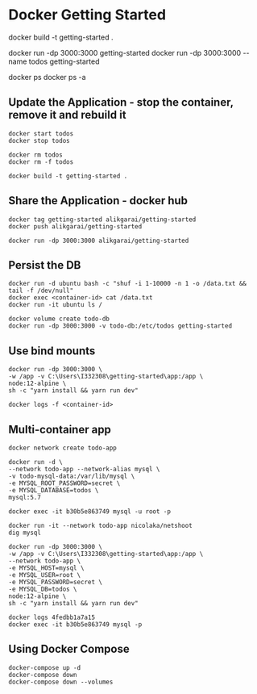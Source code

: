 # Docker Getting Started

docker build -t getting-started .

docker run -dp 3000:3000 getting-started
docker run -dp 3000:3000 --name todos getting-started

docker ps
docker ps -a

## Update the Application - stop the container, remove it and rebuild it

    docker start todos
    docker stop todos

    docker rm todos
    docker rm -f todos

    docker build -t getting-started .

## Share the Application - docker hub

    docker tag getting-started alikgarai/getting-started
    docker push alikgarai/getting-started

    docker run -dp 3000:3000 alikgarai/getting-started

## Persist the DB

    docker run -d ubuntu bash -c "shuf -i 1-10000 -n 1 -o /data.txt && tail -f /dev/null"
    docker exec <container-id> cat /data.txt
    docker run -it ubuntu ls /

    docker volume create todo-db
    docker run -dp 3000:3000 -v todo-db:/etc/todos getting-started

## Use bind mounts

    docker run -dp 3000:3000 \
    -w /app -v C:\Users\I332308\getting-started\app:/app \
    node:12-alpine \
    sh -c "yarn install && yarn run dev"

    docker logs -f <container-id>

## Multi-container app

    docker network create todo-app

    docker run -d \
    --network todo-app --network-alias mysql \
    -v todo-mysql-data:/var/lib/mysql \
    -e MYSQL_ROOT_PASSWORD=secret \
    -e MYSQL_DATABASE=todos \
    mysql:5.7

    docker exec -it b30b5e863749 mysql -u root -p

    docker run -it --network todo-app nicolaka/netshoot
    dig mysql

    docker run -dp 3000:3000 \
    -w /app -v C:\Users\I332308\getting-started\app:/app \
    --network todo-app \
    -e MYSQL_HOST=mysql \
    -e MYSQL_USER=root \
    -e MYSQL_PASSWORD=secret \
    -e MYSQL_DB=todos \
    node:12-alpine \
    sh -c "yarn install && yarn run dev"

    docker logs 4fedbb1a7a15
    docker exec -it b30b5e863749 mysql -p

## Using Docker Compose

    docker-compose up -d
    docker-compose down
    docker-compose down --volumes
